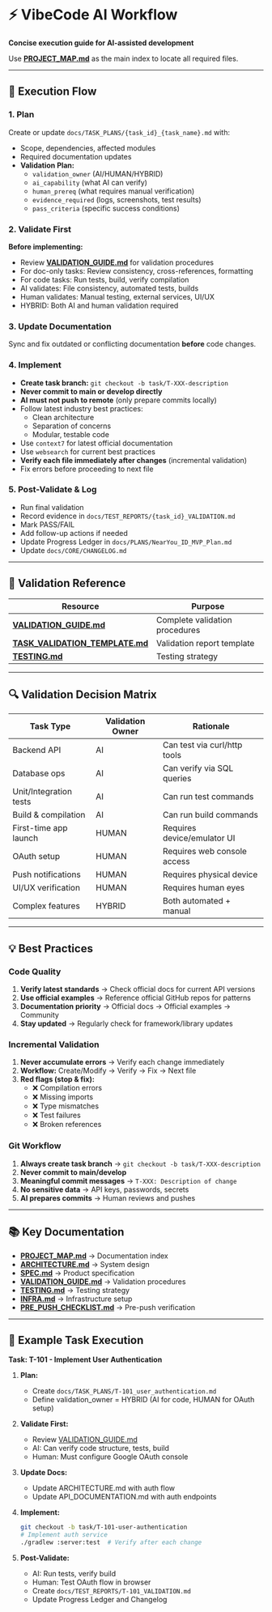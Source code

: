 # ⚡ VibeCode AI Workflow

**Concise execution guide for AI-assisted development**

Use **[PROJECT_MAP.md](../CORE/PROJECT_MAP.md)** as the main index to locate all required files.

---

## 🧩 Execution Flow

### 1. Plan
Create or update `docs/TASK_PLANS/{task_id}_{task_name}.md` with:
- Scope, dependencies, affected modules
- Required documentation updates
- **Validation Plan:**
  - `validation_owner` (AI/HUMAN/HYBRID)
  - `ai_capability` (what AI can verify)
  - `human_prereq` (what requires manual verification)
  - `evidence_required` (logs, screenshots, test results)
  - `pass_criteria` (specific success conditions)

### 2. Validate First
**Before implementing:**
- Review **[VALIDATION_GUIDE.md](../CORE/VALIDATION_GUIDE.md)** for validation procedures
- For doc-only tasks: Review consistency, cross-references, formatting
- For code tasks: Run tests, build, verify compilation
- AI validates: File consistency, automated tests, builds
- Human validates: Manual testing, external services, UI/UX
- HYBRID: Both AI and human validation required

### 3. Update Documentation
Sync and fix outdated or conflicting documentation **before** code changes.

### 4. Implement
- **Create task branch:** `git checkout -b task/T-XXX-description`
- **Never commit to main or develop directly**
- **AI must not push to remote** (only prepare commits locally)
- Follow latest industry best practices:
  - Clean architecture
  - Separation of concerns
  - Modular, testable code
- Use `context7` for latest official documentation
- Use `websearch` for current best practices
- **Verify each file immediately after changes** (incremental validation)
- Fix errors before proceeding to next file

### 5. Post-Validate & Log
- Run final validation
- Record evidence in `docs/TEST_REPORTS/{task_id}_VALIDATION.md`
- Mark PASS/FAIL
- Add follow-up actions if needed
- Update Progress Ledger in `docs/PLANS/NearYou_ID_MVP_Plan.md`
- Update `docs/CORE/CHANGELOG.md`

---

## 🧪 Validation Reference

| Resource | Purpose |
|----------|---------|
| **[VALIDATION_GUIDE.md](../CORE/VALIDATION_GUIDE.md)** | Complete validation procedures |
| **[TASK_VALIDATION_TEMPLATE.md](../TEST_REPORTS/TASK_VALIDATION_TEMPLATE.md)** | Validation report template |
| **[TESTING.md](../CORE/TESTING.md)** | Testing strategy |

---

## 🔍 Validation Decision Matrix

| Task Type | Validation Owner | Rationale |
|-----------|------------------|-----------|
| Backend API | AI | Can test via curl/http tools |
| Database ops | AI | Can verify via SQL queries |
| Unit/Integration tests | AI | Can run test commands |
| Build & compilation | AI | Can run build commands |
| First-time app launch | HUMAN | Requires device/emulator UI |
| OAuth setup | HUMAN | Requires web console access |
| Push notifications | HUMAN | Requires physical device |
| UI/UX verification | HUMAN | Requires human eyes |
| Complex features | HYBRID | Both automated + manual |

---

## 💡 Best Practices

### Code Quality
1. **Verify latest standards** → Check official docs for current API versions
2. **Use official examples** → Reference official GitHub repos for patterns
3. **Documentation priority** → Official docs → Official examples → Community
4. **Stay updated** → Regularly check for framework/library updates

### Incremental Validation
1. **Never accumulate errors** → Verify each change immediately
2. **Workflow:** Create/Modify → Verify → Fix → Next file
3. **Red flags (stop & fix):**
   - ❌ Compilation errors
   - ❌ Missing imports
   - ❌ Type mismatches
   - ❌ Test failures
   - ❌ Broken references

### Git Workflow
1. **Always create task branch** → `git checkout -b task/T-XXX-description`
2. **Never commit to main/develop**
3. **Meaningful commit messages** → `T-XXX: Description of change`
4. **No sensitive data** → API keys, passwords, secrets
5. **AI prepares commits** → Human reviews and pushes

---

## 📚 Key Documentation

- **[PROJECT_MAP.md](../CORE/PROJECT_MAP.md)** → Documentation index
- **[ARCHITECTURE.md](../CORE/ARCHITECTURE.md)** → System design
- **[SPEC.md](../CORE/SPEC.md)** → Product specification
- **[VALIDATION_GUIDE.md](../CORE/VALIDATION_GUIDE.md)** → Validation procedures
- **[TESTING.md](../CORE/TESTING.md)** → Testing strategy
- **[INFRA.md](../CORE/INFRA.md)** → Infrastructure setup
- **[PRE_PUSH_CHECKLIST.md](../CHECKLISTS/PRE_PUSH_CHECKLIST.md)** → Pre-push verification

---

## 🎯 Example Task Execution

**Task: T-101 - Implement User Authentication**

1. **Plan:**
   - Create `docs/TASK_PLANS/T-101_user_authentication.md`
   - Define validation_owner = HYBRID (AI for code, HUMAN for OAuth setup)

2. **Validate First:**
   - Review [VALIDATION_GUIDE.md](../CORE/VALIDATION_GUIDE.md)
   - AI: Can verify code structure, tests, build
   - Human: Must configure Google OAuth console

3. **Update Docs:**
   - Update ARCHITECTURE.md with auth flow
   - Update API_DOCUMENTATION.md with auth endpoints

4. **Implement:**
   ```bash
   git checkout -b task/T-101-user-authentication
   # Implement auth service
   ./gradlew :server:test  # Verify after each change
   ```

5. **Post-Validate:**
   - AI: Run tests, verify build
   - Human: Test OAuth flow in browser
   - Create `docs/TEST_REPORTS/T-101_VALIDATION.md`
   - Update Progress Ledger and Changelog
